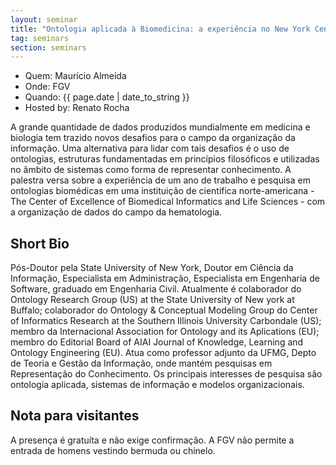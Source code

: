 ```yaml
---
layout: seminar
title: "Ontologia aplicada à Biomedicina: a experiência no New York Center of Excellence in Bioinformatics &amp; Life Siences"
tag: seminars
section: seminars
---
```


- Quem: Maurício Almeida 
- Onde: FGV
- Quando: {{ page.date | date_to_string }}
- Hosted by: Renato Rocha

A grande quantidade de dados produzidos mundialmente em medicina e
biologia tem trazido novos desafios para o campo da organização da
informação. Uma alternativa para lidar com tais desafios é o uso de
ontologias, estruturas fundamentadas em princípios filosóficos e
utilizadas no âmbito de sistemas como forma de representar
conhecimento. A palestra versa sobre a experiência de um ano de
trabalho e pesquisa em ontologias biomédicas em uma instituição de
científica norte-americana - The Center of Excellence of Biomedical
Informatics and Life Sciences - com a organização de dados do campo da
hematologia.

## Short Bio

Pós-Doutor pela State University of New York, Doutor em Ciência da
Informação, Especialista em Administração, Especialista em Engenharia
de Software, graduado em Engenharia Civil. Atualmente é colaborador do
Ontology Research Group (US) at the State University of New york at
Buffalo; colaborador do Ontology & Conceptual Modeling Group do Center
of Informatics Research at the Southern Illinois University Carbondale
(US); membro da Internacional Association for Ontology and its
Aplications (EU); membro do Editorial Board of AIAI Journal of
Knowledge, Learning and Ontology Engineering (EU). Atua como professor
adjunto da UFMG, Depto de Teoria e Gestão da Informação, onde mantém
pesquisas em Representação do Conhecimento. Os principais interesses
de pesquisa são ontologia aplicada, sistemas de informação e modelos
organizacionais.

## Nota para visitantes

A presença é gratuíta e não exige confirmação. A FGV não permite a
entrada de homens vestindo bermuda ou chinelo.

